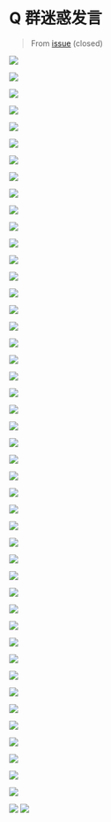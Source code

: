 # Q 群迷惑发言

> From [issue](https://web.archive.org/web/20210808025146/https://github.com/xingyujie/flyos/issues/34) (closed)

![](128618258-0b7c57a2-844f-43e5-afef-0077e5f00d77.png)

![](128618259-bb0ed282-00fb-4696-a298-40b23769de36.png)

![](128618260-deb15338-7017-4661-bc41-63eaec7a2d21.png)

![](128618262-0ac4df2f-c672-43d5-8816-0cd3889b1d9e.png)

![](128618263-926c8d5d-551c-410e-b508-02968fc8700a.png)

![](128618277-ab6c17a9-e83c-41f7-bb98-a7a6fbfd4c08.png)

![](128618286-8777e534-3c36-4cd1-b6ad-ae4731332c63.png)

![](128618288-2aeffc3c-3a53-433e-8658-6bf6997ea6c4.png)

![](128618290-30129800-6de3-4cb3-914c-f54b8534063e.png)

![](128618303-ae12c94a-65cc-4298-875c-15327f4310e7.png)

![](128618305-69664fbe-7e3e-482f-adcb-6328223827ee.png)

![](128618458-1c5d0a7e-4a5f-4c9f-bd27-f382ef084946.png)

![](128618495-54256e01-39e5-497b-a905-f2e742f5f7fe.png)

![](128618498-5aac15d2-4151-4971-beae-9baea88de3c1.png)

![](128618590-a2eaa4da-0c60-40c5-957b-bef22a4060ee.png)

![](128618667-f6070221-5cd3-4189-804f-64b89f863643.jpg)

![](128618676-b5ccadfd-d7e1-4a0a-9c45-31c9c323df64.png)

![](128618683-4c8d7405-dfeb-4063-bab0-5011f58bd150.png)

![](128618687-671e6f48-b373-43a0-b2ec-42233e223318.png)

![](128618697-ae2e2877-f35f-49bb-9a3b-c53198798d46.jpg)

![](128618706-1a9ad6f0-2484-419c-a0c9-7c148c0923af.png)

![](128618720-ab7530f6-2ad6-4639-9fa4-bdf6dbca88da.png)

![](128618730-27b2f775-c767-4b8f-a503-ee7a73940f19.png)

![](128618750-237b100e-4753-4ed9-a37d-6b9405d30d10.png)

![](128618765-8a088d31-3308-4635-a22e-785094aecfb7.png)

![](128618815-8ce35ae2-66cb-4604-8503-a8b30e795458.png)

![](128618836-1e2eede8-f715-4ff9-a176-1effa66d9a1e.png)

![](128618856-735d3cc0-aafe-4cc3-8d24-a597dcb88210.png)

![](128618859-011e3386-0043-4c22-8212-ca07d6eda243.png)

![](128618866-704ef808-5a99-43ac-aff5-897c11e65d24.png)

![](128618876-2fdb7bef-6dc2-41bd-a098-ef9662c1f540.png)

![](128618887-09ef9dca-1621-480c-8dad-2a3bc2ae56b3.png)

![](128618900-11ae3134-1443-4e8f-90e9-465bc76b2588.png)

![](128618903-73f7894f-b68e-4794-896d-18651fbaef53.png)

![](128618905-959ac670-2e77-40c7-a9d2-6c7cc9908ea5.png)

![](128618909-138f1733-bbdf-4636-a0ac-4c7f8c082b4c.png)

![](128618917-ce26da7e-61e2-444b-a75a-8496d70fc52e.png)

![](128618921-9d10a1b2-66fc-47a9-8b16-79fca17dae5f.png)

![](128618935-e958962f-9661-4de8-8117-ad8872c9cb7d.png)

![](128618953-e64f74f2-35d2-4439-b1b9-fdbdc603728c.png)

![](128618960-b88c0bb4-2de3-4d3a-86fd-a85be230ac90.png)

![](128618967-2a1c785c-7dc4-4c36-8c3a-8ce5cdb0d1f3.png)

![](128619005-4a51acce-bf6a-4b88-b6bc-fcbefe9fa53f.png)

![](128619028-ae1e4eaa-c571-44ed-9130-6a44a53db0ba.png)

![](128619077-42999019-3dc0-4b84-8712-66be8ecd08dd.png)

![](128619134-ed65b4f5-d005-4465-b72e-b79f56c40672.jpeg)
![](盗版用户.png)
